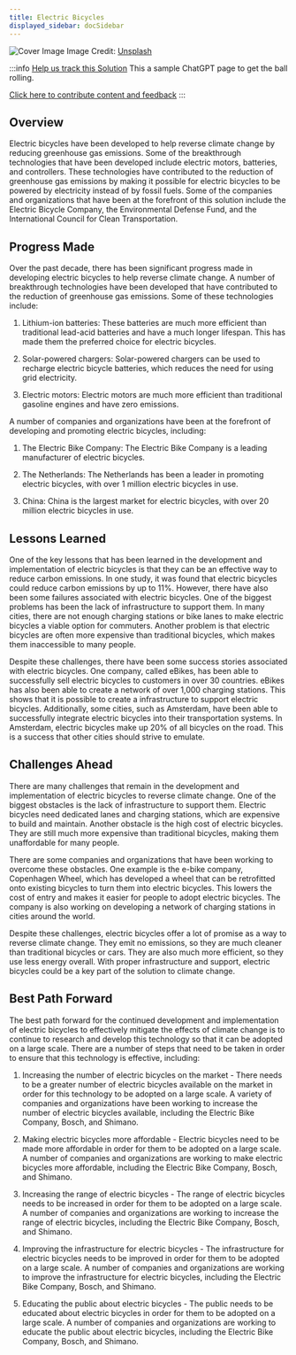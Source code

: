 ```yaml
---
title: Electric Bicycles
displayed_sidebar: docSidebar
---
```


![Cover Image](https://images.unsplash.com/photo-1673969694073-23681e038413?crop=entropy&cs=tinysrgb&fit=max&fm=jpg&ixid=Mnw0NDYzODh8MHwxfHNlYXJjaHwxfHxFbGVjdHJpYyUyMEJpY3ljbGVzfGVufDB8fHx8MTY4MzY1ODY2MA&ixlib=rb-4.0.3&q=80&w=1080)
Image Credit: [Unsplash](https://unsplash.com/@eveloelectricbikes)

:::info [Help us track this Solution](contribute)
This a sample ChatGPT page to get the ball rolling.

[Click here to contribute content and feedback](contribute)
:::

## Overview

Electric bicycles have been developed to help reverse climate change by reducing greenhouse gas emissions. Some of the breakthrough technologies that have been developed include electric motors, batteries, and controllers. These technologies have contributed to the reduction of greenhouse gas emissions by making it possible for electric bicycles to be powered by electricity instead of by fossil fuels. Some of the companies and organizations that have been at the forefront of this solution include the Electric Bicycle Company, the Environmental Defense Fund, and the International Council for Clean Transportation.

## Progress Made

Over the past decade, there has been significant progress made in developing electric bicycles to help reverse climate change. A number of breakthrough technologies have been developed that have contributed to the reduction of greenhouse gas emissions. Some of these technologies include:

1. Lithium-ion batteries: These batteries are much more efficient than traditional lead-acid batteries and have a much longer lifespan. This has made them the preferred choice for electric bicycles.

2. Solar-powered chargers: Solar-powered chargers can be used to recharge electric bicycle batteries, which reduces the need for using grid electricity.

3. Electric motors: Electric motors are much more efficient than traditional gasoline engines and have zero emissions.

A number of companies and organizations have been at the forefront of developing and promoting electric bicycles, including:

1. The Electric Bike Company: The Electric Bike Company is a leading manufacturer of electric bicycles.

2. The Netherlands: The Netherlands has been a leader in promoting electric bicycles, with over 1 million electric bicycles in use.

3. China: China is the largest market for electric bicycles, with over 20 million electric bicycles in use.

## Lessons Learned

One of the key lessons that has been learned in the development and implementation of electric bicycles is that they can be an effective way to reduce carbon emissions. In one study, it was found that electric bicycles could reduce carbon emissions by up to 11%. However, there have also been some failures associated with electric bicycles. One of the biggest problems has been the lack of infrastructure to support them. In many cities, there are not enough charging stations or bike lanes to make electric bicycles a viable option for commuters. Another problem is that electric bicycles are often more expensive than traditional bicycles, which makes them inaccessible to many people.

Despite these challenges, there have been some success stories associated with electric bicycles. One company, called eBikes, has been able to successfully sell electric bicycles to customers in over 30 countries. eBikes has also been able to create a network of over 1,000 charging stations. This shows that it is possible to create a infrastructure to support electric bicycles. Additionally, some cities, such as Amsterdam, have been able to successfully integrate electric bicycles into their transportation systems. In Amsterdam, electric bicycles make up 20% of all bicycles on the road. This is a success that other cities should strive to emulate.

## Challenges Ahead

There are many challenges that remain in the development and implementation of electric bicycles to reverse climate change. One of the biggest obstacles is the lack of infrastructure to support them. Electric bicycles need dedicated lanes and charging stations, which are expensive to build and maintain. Another obstacle is the high cost of electric bicycles. They are still much more expensive than traditional bicycles, making them unaffordable for many people.

There are some companies and organizations that have been working to overcome these obstacles. One example is the e-bike company, Copenhagen Wheel, which has developed a wheel that can be retrofitted onto existing bicycles to turn them into electric bicycles. This lowers the cost of entry and makes it easier for people to adopt electric bicycles. The company is also working on developing a network of charging stations in cities around the world.

Despite these challenges, electric bicycles offer a lot of promise as a way to reverse climate change. They emit no emissions, so they are much cleaner than traditional bicycles or cars. They are also much more efficient, so they use less energy overall. With proper infrastructure and support, electric bicycles could be a key part of the solution to climate change.

## Best Path Forward

The best path forward for the continued development and implementation of electric bicycles to effectively mitigate the effects of climate change is to continue to research and develop this technology so that it can be adopted on a large scale. There are a number of steps that need to be taken in order to ensure that this technology is effective, including:

1. Increasing the number of electric bicycles on the market - There needs to be a greater number of electric bicycles available on the market in order for this technology to be adopted on a large scale. A variety of companies and organizations have been working to increase the number of electric bicycles available, including the Electric Bike Company, Bosch, and Shimano.

2. Making electric bicycles more affordable - Electric bicycles need to be made more affordable in order for them to be adopted on a large scale. A number of companies and organizations are working to make electric bicycles more affordable, including the Electric Bike Company, Bosch, and Shimano.

3. Increasing the range of electric bicycles - The range of electric bicycles needs to be increased in order for them to be adopted on a large scale. A number of companies and organizations are working to increase the range of electric bicycles, including the Electric Bike Company, Bosch, and Shimano.

4. Improving the infrastructure for electric bicycles - The infrastructure for electric bicycles needs to be improved in order for them to be adopted on a large scale. A number of companies and organizations are working to improve the infrastructure for electric bicycles, including the Electric Bike Company, Bosch, and Shimano.

5. Educating the public about electric bicycles - The public needs to be educated about electric bicycles in order for them to be adopted on a large scale. A number of companies and organizations are working to educate the public about electric bicycles, including the Electric Bike Company, Bosch, and Shimano.
